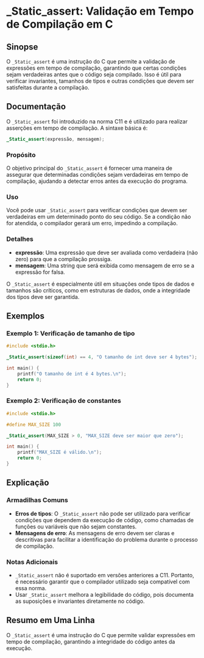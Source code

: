 <!--
Meta Description: # _Static_assert: Validação em Tempo de Compilação em C ## Sinopse O `_Static_assert` é uma instrução do C que permite a validação de expressões em te...
Meta Keywords: que, _static_assert, compilação, ser, uma
-->

# _Static_assert: Validação em Tempo de Compilação em C

## Sinopse
O `_Static_assert` é uma instrução do C que permite a validação de expressões em tempo de compilação, garantindo que certas condições sejam verdadeiras antes que o código seja compilado. Isso é útil para verificar invariantes, tamanhos de tipos e outras condições que devem ser satisfeitas durante a compilação.

## Documentação
O `_Static_assert` foi introduzido na norma C11 e é utilizado para realizar asserções em tempo de compilação. A sintaxe básica é:

```c
_Static_assert(expressão, mensagem);
```

### Propósito
O objetivo principal do `_Static_assert` é fornecer uma maneira de assegurar que determinadas condições sejam verdadeiras em tempo de compilação, ajudando a detectar erros antes da execução do programa.

### Uso
Você pode usar `_Static_assert` para verificar condições que devem ser verdadeiras em um determinado ponto do seu código. Se a condição não for atendida, o compilador gerará um erro, impedindo a compilação.

### Detalhes
- **expressão**: Uma expressão que deve ser avaliada como verdadeira (não zero) para que a compilação prossiga.
- **mensagem**: Uma string que será exibida como mensagem de erro se a expressão for falsa.

O `_Static_assert` é especialmente útil em situações onde tipos de dados e tamanhos são críticos, como em estruturas de dados, onde a integridade dos tipos deve ser garantida.

## Exemplos

### Exemplo 1: Verificação de tamanho de tipo
```c
#include <stdio.h>

_Static_assert(sizeof(int) == 4, "O tamanho de int deve ser 4 bytes");

int main() {
    printf("O tamanho de int é 4 bytes.\n");
    return 0;
}
```

### Exemplo 2: Verificação de constantes
```c
#include <stdio.h>

#define MAX_SIZE 100

_Static_assert(MAX_SIZE > 0, "MAX_SIZE deve ser maior que zero");

int main() {
    printf("MAX_SIZE é válido.\n");
    return 0;
}
```

## Explicação
### Armadilhas Comuns
- **Erros de tipos**: O `_Static_assert` não pode ser utilizado para verificar condições que dependem da execução de código, como chamadas de funções ou variáveis que não sejam constantes.
- **Mensagens de erro**: As mensagens de erro devem ser claras e descritivas para facilitar a identificação do problema durante o processo de compilação.

### Notas Adicionais
- `_Static_assert` não é suportado em versões anteriores a C11. Portanto, é necessário garantir que o compilador utilizado seja compatível com essa norma.
- Usar `_Static_assert` melhora a legibilidade do código, pois documenta as suposições e invariantes diretamente no código.

## Resumo em Uma Linha
O `_Static_assert` é uma instrução do C que permite validar expressões em tempo de compilação, garantindo a integridade do código antes da execução.